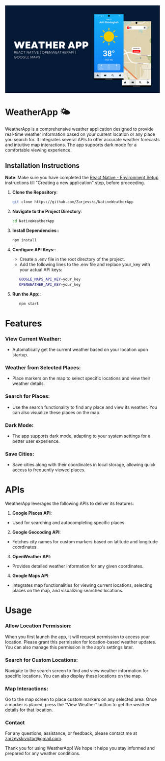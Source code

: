 ![alt text](https://github.com/Zarjevski/NativeWeatherApp/blob/main/src/assets/cover.png)


# WeatherApp 🌤️

WeatherApp is a comprehensive weather application designed to provide real-time weather information based on your current location or any place you search for. It integrates several APIs to offer accurate weather forecasts and intuitive map interactions. The app supports dark mode for a comfortable viewing experience.

## Installation Instructions

**Note**: Make sure you have completed the [React Native - Environment Setup](https://reactnative.dev/docs/environment-setup) instructions till "Creating a new application" step, before proceeding.

1. **Clone the Repository**:
   ```sh
   git clone https://github.com/Zarjevski/NativeWeatherApp
   ```

2. **Navigate to the Project Directory**:
   ```sh
   cd NativeWeatherApp
   ```

3. **Install Dependencies:**:
   ```sh
   npm install
   ```

4. **Configure API Keys:**:
   - Create a .env file in the root directory of the project.
   - Add the following lines to the .env file and replace your_key with your actual API keys:
   ```sh
      GOOGLE_MAPS_API_KEY=your_key
      OPENWEATHER_API_KEY=your_key
   ```

5. **Run the App:**:
   ```sh
      npm start
   ```

# Features

### View Current Weather:
- Automatically get the current weather based on your location upon startup.

### Weather from Selected Places:
- Place markers on the map to select specific locations and view their weather details.

### Search for Places:
- Use the search functionality to find any place and view its weather. You can also visualize these places on the map.

### Dark Mode:
- The app supports dark mode, adapting to your system settings for a better user experience.

### Save Cities:
- Save cities along with their coordinates in local storage, allowing quick access to frequently viewed places.

# APIs
WeatherApp leverages the following APIs to deliver its features:

1. **Google Places API**:
- Used for searching and autocompleting specific places.

2. **Google Geocoding API**:
- Fetches city names for custom markers based on latitude and longitude coordinates.

3. **OpenWeather API**:
- Provides detailed weather information for any given coordinates.

4. **Google Maps API**:
- Integrates map functionalities for viewing current locations, selecting places on the map, and visualizing searched locations.

# Usage

### Allow Location Permission:

When you first launch the app, it will request permission to access your location. Please grant this permission for location-based weather updates. You can also manage this permission in the app's settings later.

### Search for Custom Locations:

Navigate to the search screen to find and view weather information for specific locations. You can also display these locations on the map.

### Map Interactions:

Go to the map screen to place custom markers on any selected area. Once a marker is placed, press the "View Weather" button to get the weather details for that location.

### Contact

For any questions, assistance, or feedback, please contact me at zarzevskivictor@gmail.com.

Thank you for using WeatherApp! We hope it helps you stay informed and prepared for any weather conditions.